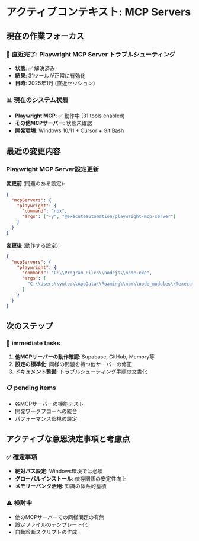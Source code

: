 # アクティブコンテキスト: MCP Servers

## 現在の作業フォーカス

### 🎯 **直近完了**: Playwright MCP Server トラブルシューティング
- **状態**: ✅ 解決済み
- **結果**: 31ツールが正常に有効化
- **日時**: 2025年1月 (直近セッション)

### 📊 **現在のシステム状態**
- **Playwright MCP**: ✅ 動作中 (31 tools enabled)
- **その他MCPサーバー**: 状態未確認
- **開発環境**: Windows 10/11 + Cursor + Git Bash

## 最近の変更内容

### Playwright MCP Server設定更新
**変更前** (問題のある設定):
```json
{
  "mcpServers": {
    "playwright": {
      "command": "npx",
      "args": ["-y", "@executeautomation/playwright-mcp-server"]
    }
  }
}
```

**変更後** (動作する設定):
```json
{
  "mcpServers": {
    "playwright": {
      "command": "C:\\Program Files\\nodejs\\node.exe",
      "args": [
        "C:\\Users\\yutoo\\AppData\\Roaming\\npm\\node_modules\\@executeautomation\\playwright-mcp-server\\dist\\index.js"
      ]
    }
  }
}
```

## 次のステップ

### 🔄 **immediate tasks**
1. **他MCPサーバーの動作確認**: Supabase, GitHub, Memory等
2. **設定の標準化**: 同様の問題を持つ他サーバーの修正
3. **ドキュメント整備**: トラブルシューティング手順の文書化

### 📋 **pending items**
- 各MCPサーバーの機能テスト
- 開発ワークフローへの統合
- パフォーマンス監視の設定

## アクティブな意思決定事項と考慮点

### ✅ **確定事項**
- **絶対パス設定**: Windows環境では必須
- **グローバルインストール**: 依存関係の安定性向上
- **メモリーバンク活用**: 知識の体系的蓄積

### ⚠️ **検討中**
- 他のMCPサーバーでの同様問題の有無
- 設定ファイルのテンプレート化
- 自動診断スクリプトの作成 